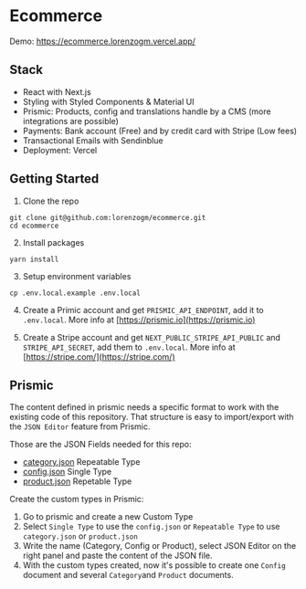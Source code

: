 # Ecommerce

Demo: https://ecommerce.lorenzogm.vercel.app/

## Stack

- React with Next.js
- Styling with Styled Components & Material UI
- Prismic: Products, config and translations handle by a CMS (more integrations are possible)
- Payments: Bank account (Free) and by credit card with Stripe (Low fees)
- Transactional Emails with Sendinblue
- Deployment: Vercel

## Getting Started

1. Clone the repo

```
git clone git@github.com:lorenzogm/ecommerce.git
cd ecommerce
```

2. Install packages

```
yarn install
```

3. Setup environment variables

```
cp .env.local.example .env.local
```

4. Create a Primic account and get `PRISMIC_API_ENDPOINT`, add it to `.env.local`. More info at [https://prismic.io](https://prismic.io)

5. Create a Stripe account and get `NEXT_PUBLIC_STRIPE_API_PUBLIC` and `STRIPE_API_SECRET`, add them to `.env.local`. More info at [https://stripe.com/](https://stripe.com/)

## Prismic

The content defined in prismic needs a specific format to work with the existing code of this repository. That structure is easy to import/export with the `JSON Editor` feature from Prismic.

Those are the JSON Fields needed for this repo:

- [category.json](https://github.com/lorenzogm/ecommerce/blob/main/src/services/prismic/customTypes/category/category.json) Repeatable Type
- [config.json](https://github.com/lorenzogm/ecommerce/blob/main/src/services/prismic/customTypes/config/config.json) Single Type
- [product.json](https://github.com/lorenzogm/ecommerce/blob/main/src/services/prismic/customTypes/product/product.json) Repetable Type

Create the custom types in Prismic:

1. Go to prismic and create a new Custom Type
2. Select `Single Type` to use the `config.json` or `Repeatable Type` to use `category.json` or `product.json`
3. Write the name (Category, Config or Product), select JSON Editor on the right panel and paste the content of the JSON file.
4. With the custom types created, now it's possible to create one `Config` document and several `Category`and `Product` documents.
